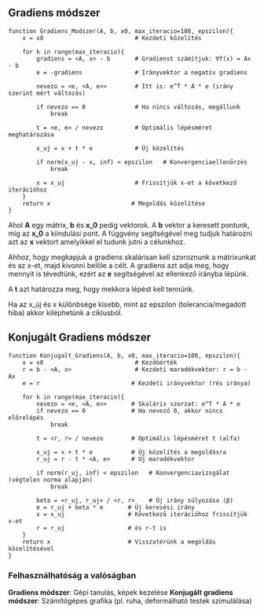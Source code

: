 ## Gradiens módszer
```pseudo
function Gradiens_Modszer(A, b, x0, max_iteracio=100, epszilon){
	x = x0                          # Kezdeti közelítés

	for k in range(max_iteracio){
		gradiens = <A, x> - b       # Gradienst számítjuk: ∇f(x) = Ax - b
		e = -gradiens               # Irányvektor a negatív gradiens

		nevezo = <e, <A, e>>        # Itt is: e^T * A * e (irány szerint mért változás)

		if nevezo == 0              # Ha nincs változás, megállunk
			break

		t = <e, e> / nevezo         # Optimális lépésméret meghatározása

		x_uj = x + t * e            # Új közelítés

		if norm(x_uj - x, inf) < epszilon   # Konvergenciaellenőrzés
			break

		x = x_uj                    # Frissítjük x-et a következő iterációhoz
	}
	return x                       # Megoldás közelítése
}
```

Ahol **A** egy mátrix, **b** és **x_0** pedig vektorok.
A **b** vektor a keresett pontunk, míg az **x_0** a kiindulási pont.
A függvény segítségével meg tudjuk határozni azt az **x** vektort amelyikkel el tudunk jutni a célunkhoz.

Ahhoz, hogy megkapjuk a gradiens skalárisan kell szoroznunk a mátrixunkat és az x-et, majd kivonni belőle a célt. A gradiens azt adja meg, hogy mennyit is tévedtünk, ezért az **e** segítségével az ellenkező irányba lépünk.

A **t** azt határozza meg, hogy mekkora lépést kell tennünk.

Ha az x_új és x különbsége kisebb, mint az epszilon (tolerancia/megadott hiba) akkor kiléphetünk a ciklusból.
## Konjugált Gradiens módszer
```pseudo
function Konjugalt_Gradiens(A, b, x0, max_iteracio=100, epszilon){
	x = x0                          # Kezdőérték
	r = b - <A, x>                  # Kezdeti maradékvektor: r = b - Ax
	e = r                          # Kezdeti irányvektor (rés iránya)

	for k in range(max_iteracio){
		nevezo = <e, <A, e>>       # Skaláris szorzat: e^T * A * e
		if nevezo == 0             # Ha nevező 0, akkor nincs előrelépés
			break

		t = <r, r> / nevezo        # Optimális lépésméret t (alfa)

		x_uj = x + t * e           # Új közelítés a megoldásra
		r_uj = r - t * <A, e>      # Új maradékvektor

		if norm(r_uj, inf) < epszilon   # Konvergenciavizsgálat (végtelen norma alapján)
			break

		beta = <r_uj, r_uj> / <r, r>    # Új irány súlyozása (β)
		e = r_uj + beta * e       # Új keresési irány
		x = x_uj                  # Következő iterációhoz frissítjük x-et
		r = r_uj                  # és r-t is
	}
	return x                      # Visszatérünk a megoldás közelítésével
}

```

### Felhasználhatóság a valóságban
**Gradiens módszer**: Gépi tanulás, képek kezelése
**Konjugált gradiens módszer**: Számítógépes grafika (pl. ruha, deformálható testek szimulálása)
